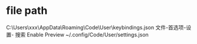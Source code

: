 # file path
C:\Users\xxx\AppData\Roaming\Code\User\keybindings.json
文件-首选项-设置- 搜索 Enable Preview
~/.config/Code/User/settings.json
